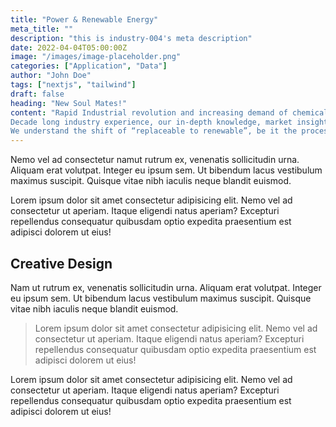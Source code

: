 ```yaml
---
title: "Power & Renewable Energy"
meta_title: ""
description: "this is industry-004's meta description"
date: 2022-04-04T05:00:00Z
image: "/images/image-placeholder.png"
categories: ["Application", "Data"]
author: "John Doe"
tags: ["nextjs", "tailwind"]
draft: false
heading: "New Soul Mates!"
content: "Rapid Industrial revolution and increasing demand of chemicals in last one century has throttled the surge in use of power and energy globally leading to eco-environmental changes. Pollution is by far a compelling by product of Industrial & Chemical revolutions leading to a tactical shift towards clean power and energy sources globally.
Decade long industry experience, our in-depth knowledge, market insights and expertise in the Clean Power and Energy sector has been honed to perfection.
We understand the shift of “replaceable to renewable”, be it the processes or people we do it for you! In last few decades, while you discovered various means of renewable power and energy, we discovered the “Art of Shifting Replaceable workforce to Renewable One”."
---
```


Nemo vel ad consectetur namut rutrum ex, venenatis sollicitudin urna. Aliquam erat volutpat. Integer eu ipsum sem. Ut bibendum lacus vestibulum maximus suscipit. Quisque vitae nibh iaculis neque blandit euismod.

Lorem ipsum dolor sit amet consectetur adipisicing elit. Nemo vel ad consectetur ut aperiam. Itaque eligendi natus aperiam? Excepturi repellendus consequatur quibusdam optio expedita praesentium est adipisci dolorem ut eius!

## Creative Design

Nam ut rutrum ex, venenatis sollicitudin urna. Aliquam erat volutpat. Integer eu ipsum sem. Ut bibendum lacus vestibulum maximus suscipit. Quisque vitae nibh iaculis neque blandit euismod.

> Lorem ipsum dolor sit amet consectetur adipisicing elit. Nemo vel ad consectetur ut aperiam. Itaque eligendi natus aperiam? Excepturi repellendus consequatur quibusdam optio expedita praesentium est adipisci dolorem ut eius!

Lorem ipsum dolor sit amet consectetur adipisicing elit. Nemo vel ad consectetur ut aperiam. Itaque eligendi natus aperiam? Excepturi repellendus consequatur quibusdam optio expedita praesentium est adipisci dolorem ut eius!
